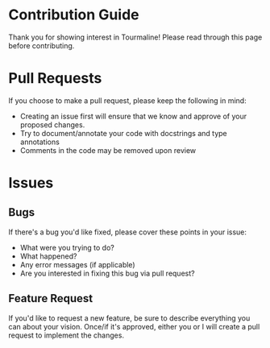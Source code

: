 # Contribution Guide
Thank you for showing interest in Tourmaline!
Please read through this page before contributing.
# Pull Requests
If you choose to make a pull request, please keep the following in mind:
- Creating an issue first will ensure that we know and approve of your proposed changes.
- Try to document/annotate your code with docstrings and type annotations
- Comments in the code may be removed upon review
# Issues
## Bugs
If there's a bug you'd like fixed, please cover these points in your issue:
- What were you trying to do?
- What happened?
- Any error messages (if applicable)
- Are you interested in fixing this bug via pull request?
## Feature Request
If you'd like to request a new feature, be sure to describe everything you can about your vision.
Once/if it's approved, either you or I will create a pull request to implement the changes.
